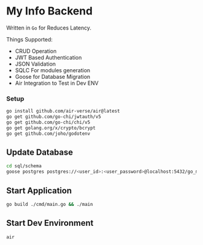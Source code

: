 # My Info Backend

Written in `Go` for Reduces Latency.

Things Supported:
 - CRUD Operation
 - JWT Based Authentication
 - JSON Validation
 - SQLC For modules generation
 - Goose for Database Migration
 - Air Integration to Test in Dev ENV

### Setup

```bash
go install github.com/air-verse/air@latest
go get github.com/go-chi/jwtauth/v5
go get github.com/go-chi/chi/v5
go get golang.org/x/crypto/bcrypt
go get github.com/joho/godotenv
```

## Update Database

```bash
cd sql/schema
goose postgres postgres://<user_id>:<user_password>@localhost:5432/go_my_info up
```

## Start Application

```bash
go build ./cmd/main.go && ./main
```

## Start Dev Environment

```bash
air
```